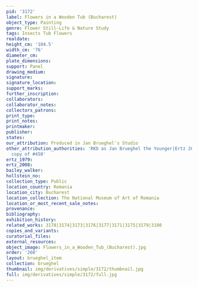 ```yaml
---
pid: '3172'
label: Flowers in a Wooden Tub (Bucharest)
object_type: Painting
genre: Flower Still-Life & Nature Study
tags: Insects Tub Flowers
realdate: 
height_cm: '104.5'
width_cm: '76'
diameter_cm: 
plate_dimensions: 
support: Panel
drawing_medium: 
signature: 
signature_location: 
support_marks: 
further_inscription: 
collaborators: 
collaborator_notes: 
collectors_patrons: 
print_type: 
print_notes: 
printmaker: 
publisher: 
states: 
our_attribution: Produced in Jan Brueghel's Studio
other_attribution_authorities: 'RKD as Jan Brueghel the Younger|Ertz 2008-10, close
  copy of #450'
ertz_1979: 
ertz_2008: 
bailey_walker: 
hollstein_no: 
collection_type: Public
location_country: Romania
location_city: Bucharest
location_collection: The National Museum of Art of Romania
location_or_most_recent_sale_notes: 
provenance: 
bibliography: 
exhibition_history: 
related_works: 3178|3174|3173|3176|3177|3171|3175|3179|3180
copies_and_variants: 
curatorial_files: 
external_resources: 
object_image: Flowers_in_a_Wooden_Tub_(Bucharest).jpg
order: '260'
layout: brueghel_item
collection: brueghel
thumbnail: img/derivatives/simple/3172/thumbnail.jpg
full: img/derivatives/simple/3172/full.jpg
---
```

